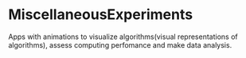 # MiscellaneousExperiments
Apps with animations to visualize algorithms(visual representations of algorithms), assess computing perfomance and make data analysis.

